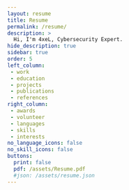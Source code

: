 ```yaml
---
layout: resume
title: Resume
permalink: /resume/
description: >
  Hi, I'm 4xeL, Cybersecurity Expert.
hide_description: true
sidebar: true
order: 5
left_column:
 - work
 - education
 - projects
 - publications
 - references
right_column:
 - awards
 - volunteer
 - languages
 - skills
 - interests
no_language_icons: false
no_skill_icons: false
buttons:
  print: false
  pdf: /assets/Resume.pdf
  #json: /assets/resume.json
---
```

